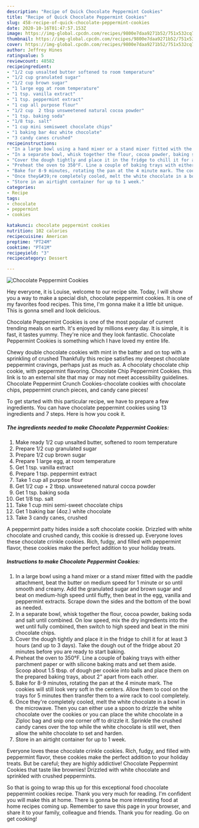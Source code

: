 ```yaml
---
description: "Recipe of Quick Chocolate Peppermint Cookies"
title: "Recipe of Quick Chocolate Peppermint Cookies"
slug: 458-recipe-of-quick-chocolate-peppermint-cookies
date: 2020-10-16T01:47:57.153Z
image: https://img-global.cpcdn.com/recipes/9800e7daa9271b52/751x532cq70/chocolate-peppermint-cookies-recipe-main-photo.jpg
thumbnail: https://img-global.cpcdn.com/recipes/9800e7daa9271b52/751x532cq70/chocolate-peppermint-cookies-recipe-main-photo.jpg
cover: https://img-global.cpcdn.com/recipes/9800e7daa9271b52/751x532cq70/chocolate-peppermint-cookies-recipe-main-photo.jpg
author: Jeffrey Hines
ratingvalue: 5
reviewcount: 48582
recipeingredient:
- "1/2 cup unsalted butter softened to room temperature"
- "1/2 cup granulated sugar"
- "1/2 cup brown sugar"
- "1 large egg at room temperature"
- "1 tsp. vanilla extract"
- "1 tsp. peppermint extract"
- "1 cup all purpose flour"
- "1/2 cup  2 tbsp unsweetened natural cocoa powder"
- "1 tsp. baking soda"
- "1/8 tsp. salt"
- "1 cup mini semisweet chocolate chips"
- "1 baking bar 4oz white chocolate"
- "3 candy canes crushed"
recipeinstructions:
- "In a large bowl using a hand mixer or a stand mixer fitted with the paddle attachment, beat the butter on medium speed for 1 minute or so until smooth and creamy. Add the granulated sugar and brown sugar and beat on medium-high speed until fluffy, then beat in the egg, vanilla and peppermint extracts. Scrape down the sides and the bottom of the bowl as needed."
- "In a separate bowl, whisk together the flour, cocoa powder, baking soda and salt until combined. On low speed, mix the dry ingredients into the wet until fully combined, then switch to high speed and beat in the mini chocolate chips."
- "Cover the dough tightly and place it in the fridge to chill it for at least 3 hours (and up to 3 days). Take the dough out of the fridge about 20 minutes before you are ready to start baking."
- "Preheat the oven to 350°F. Line a couple of baking trays with either parchment paper or with silicone baking mats and set them aside. Scoop about 1.5 tbsp. of dough per cookie into balls and place them on the prepared baking trays, about 2&#34; apart from each other."
- "Bake for 8-9 minutes, rotating the pan at the 4 minute mark. The cookies will still look very soft in the centers. Allow them to cool on the trays for 5 minutes then transfer them to a wire rack to cool completely."
- "Once they&#39;re completely cooled, melt the white chocolate in a bowl in the microwave. Then you can either use a spoon to drizzle the white chocolate over the cookies or you can place the white chocolate in a Ziploc bag and snip one corner off to drizzle it. Sprinkle the crushed candy canes over the top while the white chocolate is still wet, then allow the white chocolate to set and harden."
- "Store in an airtight container for up to 1 week."
categories:
- Recipe
tags:
- chocolate
- peppermint
- cookies

katakunci: chocolate peppermint cookies 
nutrition: 102 calories
recipecuisine: American
preptime: "PT24M"
cooktime: "PT41M"
recipeyield: "3"
recipecategory: Dessert

---
```



![Chocolate Peppermint Cookies](https://img-global.cpcdn.com/recipes/9800e7daa9271b52/751x532cq70/chocolate-peppermint-cookies-recipe-main-photo.jpg)

Hey everyone, it is Louise, welcome to our recipe site. Today, I will show you a way to make a special dish, chocolate peppermint cookies. It is one of my favorites food recipes. This time, I'm gonna make it a little bit unique. This is gonna smell and look delicious.

Chocolate Peppermint Cookies is one of the most popular of current trending meals on earth. It's enjoyed by millions every day. It is simple, it is fast, it tastes yummy. They're nice and they look fantastic. Chocolate Peppermint Cookies is something which I have loved my entire life.

Chewy double chocolate cookies with mint in the batter and on top with a sprinkling of crushed Thankfully this recipe satisfies my deepest chocolate peppermint cravings, perhaps just as much as. A chocolaty chocolate chip cookie, with peppermint flavoring. Chocolate Chip Peppermint Cookies. this link is to an external site that may or may not meet accessibility guidelines. Chocolate Peppermint Crunch Cookies-chocolate cookies with chocolate chips, peppermint crunch pieces, and candy cane pieces!


To get started with this particular recipe, we have to prepare a few ingredients. You can have chocolate peppermint cookies using 13 ingredients and 7 steps. Here is how you cook it.

<!--inarticleads1-->

##### The ingredients needed to make Chocolate Peppermint Cookies:

1. Make ready 1/2 cup unsalted butter, softened to room temperature
1. Prepare 1/2 cup granulated sugar
1. Prepare 1/2 cup brown sugar
1. Prepare 1 large egg, at room temperature
1. Get 1 tsp. vanilla extract
1. Prepare 1 tsp. peppermint extract
1. Take 1 cup all purpose flour
1. Get 1/2 cup + 2 tbsp. unsweetened natural cocoa powder
1. Get 1 tsp. baking soda
1. Get 1/8 tsp. salt
1. Take 1 cup mini semi-sweet chocolate chips
1. Get 1 baking bar (4oz.) white chocolate
1. Take 3 candy canes, crushed


A peppermint patty hides inside a soft chocolate cookie. Drizzled with white chocolate and crushed candy, this cookie is dressed up. Everyone loves these chocolate crinkle cookies. Rich, fudgy, and filled with peppermint flavor, these cookies make the perfect addition to your holiday treats. 

<!--inarticleads2-->

##### Instructions to make Chocolate Peppermint Cookies:

1. In a large bowl using a hand mixer or a stand mixer fitted with the paddle attachment, beat the butter on medium speed for 1 minute or so until smooth and creamy. Add the granulated sugar and brown sugar and beat on medium-high speed until fluffy, then beat in the egg, vanilla and peppermint extracts. Scrape down the sides and the bottom of the bowl as needed.
1. In a separate bowl, whisk together the flour, cocoa powder, baking soda and salt until combined. On low speed, mix the dry ingredients into the wet until fully combined, then switch to high speed and beat in the mini chocolate chips.
1. Cover the dough tightly and place it in the fridge to chill it for at least 3 hours (and up to 3 days). Take the dough out of the fridge about 20 minutes before you are ready to start baking.
1. Preheat the oven to 350°F. Line a couple of baking trays with either parchment paper or with silicone baking mats and set them aside. Scoop about 1.5 tbsp. of dough per cookie into balls and place them on the prepared baking trays, about 2&#34; apart from each other.
1. Bake for 8-9 minutes, rotating the pan at the 4 minute mark. The cookies will still look very soft in the centers. Allow them to cool on the trays for 5 minutes then transfer them to a wire rack to cool completely.
1. Once they&#39;re completely cooled, melt the white chocolate in a bowl in the microwave. Then you can either use a spoon to drizzle the white chocolate over the cookies or you can place the white chocolate in a Ziploc bag and snip one corner off to drizzle it. Sprinkle the crushed candy canes over the top while the white chocolate is still wet, then allow the white chocolate to set and harden.
1. Store in an airtight container for up to 1 week.


Everyone loves these chocolate crinkle cookies. Rich, fudgy, and filled with peppermint flavor, these cookies make the perfect addition to your holiday treats. But be careful; they are highly addictive! Chocolate Peppermint Cookies that taste like brownies! Drizzled with white chocolate and sprinkled with crushed peppermints. 

So that is going to wrap this up for this exceptional food chocolate peppermint cookies recipe. Thank you very much for reading. I'm confident you will make this at home. There is gonna be more interesting food at home recipes coming up. Remember to save this page in your browser, and share it to your family, colleague and friends. Thank you for reading. Go on get cooking!
